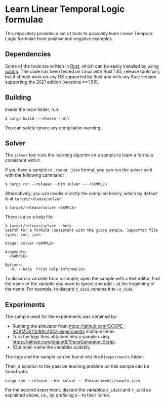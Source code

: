 # Learn Linear Temporal Logic formulae

This repository provides a set of tools to passively learn Linear Temporal Logic formulae from positive and negative examples.

## Dependencies

Some of the tools are written in [Rust](https://www.rust-lang.org/),
which can be easily installed by using [rustup](https://rustup.rs/).
The code has been tested on Linux with Rust 1.65, release toolchain,
but it should work on any OS supported by Rust and with any Rust version supporting the 2021 edition (versions >=1.56).

## Building

Inside the main folder, run:

```
$ cargo build --release --all
```

You can safely ignore any compilation warning.

## Solver

The `solver` tool runs the learning algoritm on a sample to learn a formula consistent with it.

If you have a sample in `.ron` or `.json` format, you can run the solver on it with the following command:

```
$ cargo run --release --bin solver -- <SAMPLE>
```

Alternatively, you can invoke directly the compiled binary, which by default is at `target/release/solver`:

```
$ target/release/solver <SAMPLE>
```

There is also a help file:

```
$ target/release/solver --help
Search for a formula consistent with the given sample. Supported file types: ron, json

Usage: solver <SAMPLE>

Arguments:
  <SAMPLE>  

Options:
  -h, --help  Print help information
```

To discard a variable from a sample, open the sample with a text editor,
find the name of the variable you want to ignore and add `~` at the beginning of the name.
For example, to discard `X_d1dd`, rename it to `~X_d1dd`.

## Experiments

The sample used for the experiments was obtained by:

- Running the simulator from <https://github.com/SCOPE-ROBMOSYS/RAL2022-experiments> multiple times.
- Turn the logs thus obtained into a sample using <https://github.com/piquet8/TraceGenerator_Script>.
- (Optional) name the variables suitably.

The logs and the sample can be found into the `R1experiments` folder.

Then, a solution to the passive learning problem on this sample can be found with:

```
cargo run --release --bin solver -- R1experiments/sample.json
```

For the second experiment, discard the variables `X_1d1dd` and `Y_1ddd` as explained above,
i.e., by prefixing a `~` to their name.
